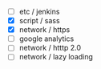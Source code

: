 - [ ] etc / jenkins
- [x] script / sass
- [x] network / https
- [ ] google analytics
- [ ] network / htttp 2.0
- [ ] network / lazy loading
<!--stackedit_data:
eyJoaXN0b3J5IjpbLTE1MTk0NDM3MTAsMTA4OTMxNTc3OF19
-->